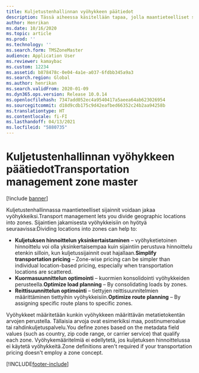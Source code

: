 ```yaml
---
title: Kuljetustenhallinnan vyöhykkeen päätiedot
description: Tässä aiheessa käsitellään tapaa, jolla maantieteelliset sijainnit jaetaan kuljetustenhallinnassa vyöhykkeiksi.
author: Henrikan
ms.date: 10/16/2020
ms.topic: article
ms.prod: ''
ms.technology: ''
ms.search.form: TMSZoneMaster
audience: Application User
ms.reviewer: kamaybac
ms.custom: 12234
ms.assetid: b878478c-0e04-4a1e-a037-6fdbb345a9a3
ms.search.region: Global
ms.author: henrikan
ms.search.validFrom: 2020-01-09
ms.dyn365.ops.version: Release 10.0.14
ms.openlocfilehash: 7347add052ec4a9540417a5aeea64ab623026954
ms.sourcegitcommit: d18d9cdb175c9d42eafbed66352c24b2aa94258b
ms.translationtype: HT
ms.contentlocale: fi-FI
ms.lasthandoff: 04/13/2021
ms.locfileid: "5880735"
---
```

# <a name="transportation-management-zone-master"></a><span data-ttu-id="b444f-103">Kuljetustenhallinnan vyöhykkeen päätiedot</span><span class="sxs-lookup"><span data-stu-id="b444f-103">Transportation management zone master</span></span>

[!include [banner](../includes/banner.md)]

<span data-ttu-id="b444f-104">Kuljetustenhallinnassa maantieteelliset sijainnit voidaan jakaa vyöhykkeiksi.</span><span class="sxs-lookup"><span data-stu-id="b444f-104">Transport management lets you divide geographic locations into zones.</span></span> <span data-ttu-id="b444f-105">Sijaintien jakamisesta vyöhykkeisiin on hyötyä seuraavissa:</span><span class="sxs-lookup"><span data-stu-id="b444f-105">Dividing locations into zones can help to:</span></span>

- <span data-ttu-id="b444f-106">**Kuljetuksen hinnoittelun yksinkertaistaminen** – vyöhyketietoinen hinnoittelu voi olla yksinkertaisempaa kuin sijaintiin perustuva hinnoittelu etenkin silloin, kun kuljetussijainnit ovat hajallaan.</span><span class="sxs-lookup"><span data-stu-id="b444f-106">**Simplify transportation pricing** – Zone-wise pricing can be simpler than individual location-based pricing, especially when transportation locations are scattered.</span></span>
- <span data-ttu-id="b444f-107">**Kuormasuunnittelun optimointi** – kuormien konsolidointi vyöhykkeiden perusteella.</span><span class="sxs-lookup"><span data-stu-id="b444f-107">**Optimize load planning** – By consolidating loads by zones.</span></span>
- <span data-ttu-id="b444f-108">**Reittisuunnittelun optimointi** – tiettyjen reittisuunnitelmien määrittäminen tiettyihin vyöhykkeisiin.</span><span class="sxs-lookup"><span data-stu-id="b444f-108">**Optimize route planning** – By assigning specific route plans to specific zones.</span></span>

<span data-ttu-id="b444f-109">Vyöhykkeet määritetään kunkin vyöhykkeen määrittävän metatietokentän arvojen perustella. Tällaisia arvoja ovat esimerkiksi maa, postinumeroalue tai rahdinkuljetuspalvelu.</span><span class="sxs-lookup"><span data-stu-id="b444f-109">You define zones based on the metadata field values (such as country, zip code range, or carrier service) that qualify each zone.</span></span> <span data-ttu-id="b444f-110">Vyöhykemääritelmiä ei edellytetä, jos kuljetuksen hinnoittelussa ei käytetä vyöhykkeitä.</span><span class="sxs-lookup"><span data-stu-id="b444f-110">Zone definitions aren't required if your transportation pricing doesn't employ a zone concept.</span></span>


[!INCLUDE[footer-include](../../includes/footer-banner.md)]
